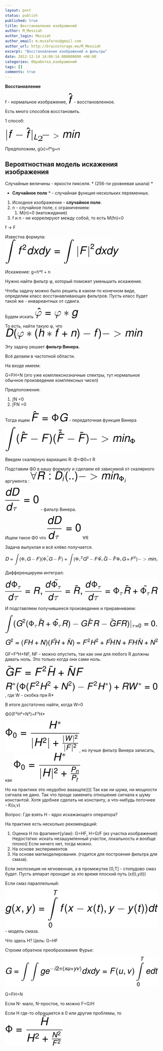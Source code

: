 ```yaml
---
layout: post
status: publish
published: true
title: Восстановление изображений
author: M_Messiah
author_login: Messiah
author_email: m.muzafarov@gmail.com
author_url: http://brainstorage.me/M_Messiah
excerpt: "Восстановление изображений и фильтры"
date: 2012-12-14 14:09:14.000000000 +06:00
categories: Обработка_изображений
tags: []
comments: true
---
```


**Восстановление**

f - нормальное изображение, ![hat_f](/img/hat_f.svg) - восстановленное.

Есть много способов восстановить.



1 способ: 

![norm_minimize](/img/norm_minimize.svg)

Предположим, g(x)=f*g+n

## Вероятностная модель искажения изображения ##
Случайные величины - яркости пикселя. * (256-ти уровневая шкала) *

* **Случайное поле** * - случайная функция нескольких переменных.

1.	Исходное изображение -&nbsp;**случайное поле**.
2.	n - случайное поле, с ограничением:
	1.	M(n)=0 (матожидание)
3.	f и n - не коррелируют между собой, то есть M(fn)=0

f -> F

Известна формула: ![integral square](/img/integral_square.svg)

Искажение: g=h*f + n

Нужно найти фильтр &phi;, который поможет уменьшить искажение.

Чтобы задачу можно было решить в каком-то конечном виде, определим класс восстанавливающих фильтров. Пусть класс будет такой же - инвариантных от сдвига.

Будем искать ![varphi*g](/img/varphi_g.svg)

То есть, найти такую &phi;, что ![varphi->min](/img/varphi_min.svg)

Эту задачу решает **фильтр Винера.**

Всё делаем в частотной области.

На входе имеем:

G=FH+N (это уже комплекснозначные спектры, тут нормальное обычное произведение комплексных чисел)

Предположения:

1.	&int;N =0
2.	&int;FN =0

Тогда ищем ![Viner](/img/trans_func_Viner.svg) - передаточная функция Винера

![Viner1](/img/viner1.svg)

Введем скалярную вариацию R: &Phi;=&Phi;0+&tau; R

Подставим &Phi;0 в нашу формулу и сделаем её зависимой от скалярного аргумента : ![Viner2](/img/viner2.svg)

![Viner filter](/img/viner_filter.svg) - фильтр Винера.

Ищем такое &Phi;0 что ![Viner filter](/img/viner_filter.svg) &forall;R

Задача выпуклая и всё клёво получается.

![Viner Task](/img/viner_task.svg)

Дифференцируем интеграл:

![Viner Task Diff](/img/viner_task1.svg)

И подставляем получившееся произведение и приравниваем:

![Viner Task 2](/img/viner_task2.svg)

![Viner Task 3](/img/viner_task3.svg)

GF=F&sup2;H+NF, NF - можно опустить, так как они для любого R должны давать ноль. Это только когда они сами ноль.

![Viner Task 4](/img/viner_task4.svg)

![Viner Task 5](/img/viner_task5.svg), где W - скобка при R*

В итоге достаточно найти, когда W=0

&Phi;0(F&sup2;H&sup2;+N&sup2;)=F&sup2;H*


![Viner Filter 1](/img/viner_filter1.svg), но лучше фильтр Винера записать, как ![Viner Filter 2](/img/viner_filter2.svg)

Но на практике это неудобно вааащпе(((( Так как ни шума, ни мощности сигнала не дано. Так что проще заменить отношение сигнала к шуму константой. Хотя удобнее сделать не константу, а что-нибудь поточнее - K(u,v)

Вопрос: Где взять H - ядро искажающего оператора?

На практике есть несколько рекомендаций:

1.	Оценка H по фрагмент{у/ам}:
	G=HF, H=G/F (из участка изображения) Недостатки: искать незашумленный участок, локальность и вообще плохо(( Если ничего нет, тогда можно.
2.	На основе экспериментов
3.	На основе матмоделирования. (годится для построения фильтра для смаза).

Если экспозиция не мгновенная, а в промежутке [0,T] - стопудово смаз будет. Пусть аппарат проходит за это время плоский путь (x(t),y(t))

Если смаз параллельный:

![Smaz](/img/model_smaz.svg) - модель смаза.

Что здесь H? Цель: G~HF

Строим обратное преобразование Фурье:

![Reverse Furie](/img/reverse_furie.svg)

G=FH+N

Если N- мало, N-простое, то можно F=G/H

Если H где-то обращается в 0 или другие проблемы, то ![Viner Task 6](/img/viner_task6.svg)

